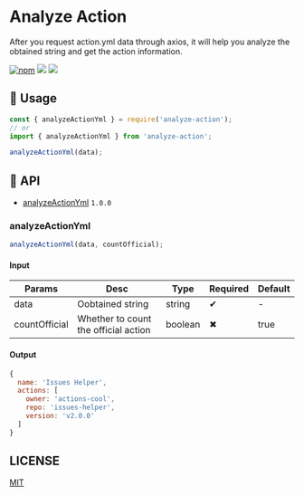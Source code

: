 # Analyze Action

After you request action.yml data through axios, it will help you analyze the obtained string and get the action information.

[![npm](https://img.shields.io/npm/v/analyze-action?style=flat-square&color=orange)](https://www.npmjs.com/package/analyze-action)
![](https://img.shields.io/github/workflow/status/actions-cool/analyze-action/CI?style=flat-square)
![](https://img.shields.io/npm/l/analyze-action?style=flat-square&color=blue)

## 🚀 Usage

```js
const { analyzeActionYml } = require('analyze-action');
// or
import { analyzeActionYml } from 'analyze-action';

analyzeActionYml(data);
```

## 🎁 API

- [analyzeActionYml](#analyzeactionyml) `1.0.0`

### analyzeActionYml

```js
analyzeActionYml(data, countOfficial);
```
#### Input
| Params | Desc | Type | Required | Default |
| -- | -- | -- | -- | -- |
| data | Oobtained string | string | ✔ | - |
| countOfficial | Whether to count the official action | boolean | ✖ | true |

#### Output

```js
{
  name: 'Issues Helper',
  actions: [
    owner: 'actions-cool',
    repo: 'issues-helper',
    version: 'v2.0.0'
  ]
}
```

## LICENSE

[MIT](https://github.com/actions-cool/analyze-action/blob/main/LICENSE)
